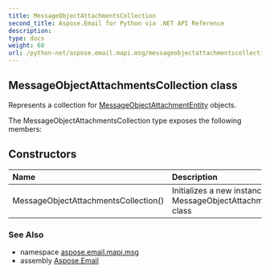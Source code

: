 ```yaml
---
title: MessageObjectAttachmentsCollection
second_title: Aspose.Email for Python via .NET API Reference
description: 
type: docs
weight: 60
url: /python-net/aspose.email.mapi.msg/messageobjectattachmentscollection/
---
```


## MessageObjectAttachmentsCollection class

Represents a collection for [MessageObjectAttachmentEntity](/email/python-net/aspose.email.mapi.msg/messageobjectattachmententity/) objects.

The MessageObjectAttachmentsCollection type exposes the following members:
## Constructors
| Name | Description |
| :- | :- |
|MessageObjectAttachmentsCollection()|Initializes a new instance of the MessageObjectAttachmentsCollection class|

### See Also

* namespace [aspose.email.mapi.msg](/email/python-net/aspose.email.mapi.msg/)
* assembly [Aspose.Email](/email/python-net/)

